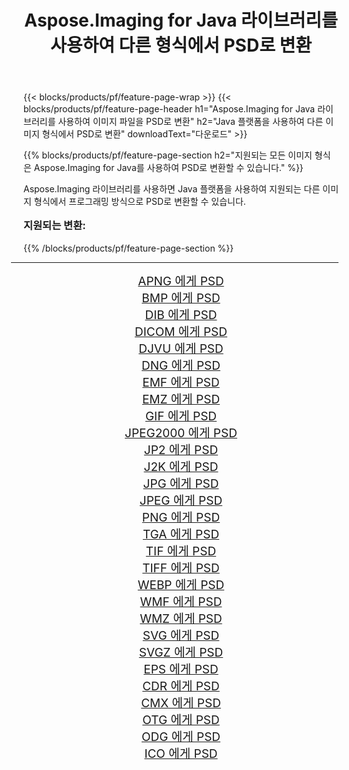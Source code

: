 ﻿---
title: Aspose.Imaging for Java 라이브러리를 사용하여 다른 형식에서 PSD로 변환 
weight: 3920
url: /ko/java/conversion/to/psd/ 
lang: ko
langdirlevel: 2
locales: zh-hans,ja,it,ru,de,es,fr,nl,id,lt,pl,pt,vi,tr,ko,zh-hant,ar,hi,th,sv,cs,uk,he
description: Aspose.Imaging을 사용하면 Java를 사용하여 다른 형식에서 PSD로 변환할 수 있습니다.
---

{{< blocks/products/pf/feature-page-wrap >}}
{{< blocks/products/pf/feature-page-header h1="Aspose.Imaging for Java 라이브러리를 사용하여 이미지 파일을 PSD로 변환" h2="Java 플랫폼을 사용하여 다른 이미지 형식에서 PSD로 변환" downloadText="다운로드" >}}


{{% blocks/products/pf/feature-page-section  h2="지원되는 모든 이미지 형식은 Aspose.Imaging for Java를 사용하여 PSD로 변환할 수 있습니다." %}}
<p align=justify>Aspose.Imaging 라이브러리를 사용하면 Java 플랫폼을 사용하여 지원되는 다른 이미지 형식에서 프로그래밍 방식으로 PSD로 변환할 수 있습니다.</p>
<h3 style="margin-top:16px;">
지원되는 변환:
</h3>
{{% /blocks/products/pf/feature-page-section %}}
<div class="container-fluid productfamilypage bg-gray">
    <div class="convertypes bg-gray agp-content section">
        <div class="container">
		<hr style="margin-left:-20px;"/>
		<div class="row other-converters" style="gap: 10px;font-size: 19px;text-align:center;">
		    <div class='col-md-3 other-converter remove-lp remove-rp'><a href="/imaging/ko/java/conversion/apng-to-psd/" style="padding:15px;">APNG 에게 PSD</a></div>
<div class='col-md-3 other-converter remove-lp remove-rp'><a href="/imaging/ko/java/conversion/bmp-to-psd/" style="padding:15px;">BMP 에게 PSD</a></div>
<div class='col-md-3 other-converter remove-lp remove-rp'><a href="/imaging/ko/java/conversion/dib-to-psd/" style="padding:15px;">DIB 에게 PSD</a></div>
<div class='col-md-3 other-converter remove-lp remove-rp'><a href="/imaging/ko/java/conversion/dicom-to-psd/" style="padding:15px;">DICOM 에게 PSD</a></div>
<div class='col-md-3 other-converter remove-lp remove-rp'><a href="/imaging/ko/java/conversion/djvu-to-psd/" style="padding:15px;">DJVU 에게 PSD</a></div>
<div class='col-md-3 other-converter remove-lp remove-rp'><a href="/imaging/ko/java/conversion/dng-to-psd/" style="padding:15px;">DNG 에게 PSD</a></div>
<div class='col-md-3 other-converter remove-lp remove-rp'><a href="/imaging/ko/java/conversion/emf-to-psd/" style="padding:15px;">EMF 에게 PSD</a></div>
<div class='col-md-3 other-converter remove-lp remove-rp'><a href="/imaging/ko/java/conversion/emz-to-psd/" style="padding:15px;">EMZ 에게 PSD</a></div>
<div class='col-md-3 other-converter remove-lp remove-rp'><a href="/imaging/ko/java/conversion/gif-to-psd/" style="padding:15px;">GIF 에게 PSD</a></div>
<div class='col-md-3 other-converter remove-lp remove-rp'><a href="/imaging/ko/java/conversion/jpeg2000-to-psd/" style="padding:15px;">JPEG2000 에게 PSD</a></div>
<div class='col-md-3 other-converter remove-lp remove-rp'><a href="/imaging/ko/java/conversion/jp2-to-psd/" style="padding:15px;">JP2 에게 PSD</a></div>
<div class='col-md-3 other-converter remove-lp remove-rp'><a href="/imaging/ko/java/conversion/j2k-to-psd/" style="padding:15px;">J2K 에게 PSD</a></div>
<div class='col-md-3 other-converter remove-lp remove-rp'><a href="/imaging/ko/java/conversion/jpg-to-psd/" style="padding:15px;">JPG 에게 PSD</a></div>
<div class='col-md-3 other-converter remove-lp remove-rp'><a href="/imaging/ko/java/conversion/jpeg-to-psd/" style="padding:15px;">JPEG 에게 PSD</a></div>
<div class='col-md-3 other-converter remove-lp remove-rp'><a href="/imaging/ko/java/conversion/png-to-psd/" style="padding:15px;">PNG 에게 PSD</a></div>
<div class='col-md-3 other-converter remove-lp remove-rp'><a href="/imaging/ko/java/conversion/tga-to-psd/" style="padding:15px;">TGA 에게 PSD</a></div>
<div class='col-md-3 other-converter remove-lp remove-rp'><a href="/imaging/ko/java/conversion/tif-to-psd/" style="padding:15px;">TIF 에게 PSD</a></div>
<div class='col-md-3 other-converter remove-lp remove-rp'><a href="/imaging/ko/java/conversion/tiff-to-psd/" style="padding:15px;">TIFF 에게 PSD</a></div>
<div class='col-md-3 other-converter remove-lp remove-rp'><a href="/imaging/ko/java/conversion/webp-to-psd/" style="padding:15px;">WEBP 에게 PSD</a></div>
<div class='col-md-3 other-converter remove-lp remove-rp'><a href="/imaging/ko/java/conversion/wmf-to-psd/" style="padding:15px;">WMF 에게 PSD</a></div>
<div class='col-md-3 other-converter remove-lp remove-rp'><a href="/imaging/ko/java/conversion/wmz-to-psd/" style="padding:15px;">WMZ 에게 PSD</a></div>
<div class='col-md-3 other-converter remove-lp remove-rp'><a href="/imaging/ko/java/conversion/svg-to-psd/" style="padding:15px;">SVG 에게 PSD</a></div>
<div class='col-md-3 other-converter remove-lp remove-rp'><a href="/imaging/ko/java/conversion/svgz-to-psd/" style="padding:15px;">SVGZ 에게 PSD</a></div>
<div class='col-md-3 other-converter remove-lp remove-rp'><a href="/imaging/ko/java/conversion/eps-to-psd/" style="padding:15px;">EPS 에게 PSD</a></div>
<div class='col-md-3 other-converter remove-lp remove-rp'><a href="/imaging/ko/java/conversion/cdr-to-psd/" style="padding:15px;">CDR 에게 PSD</a></div>
<div class='col-md-3 other-converter remove-lp remove-rp'><a href="/imaging/ko/java/conversion/cmx-to-psd/" style="padding:15px;">CMX 에게 PSD</a></div>
<div class='col-md-3 other-converter remove-lp remove-rp'><a href="/imaging/ko/java/conversion/otg-to-psd/" style="padding:15px;">OTG 에게 PSD</a></div>
<div class='col-md-3 other-converter remove-lp remove-rp'><a href="/imaging/ko/java/conversion/odg-to-psd/" style="padding:15px;">ODG 에게 PSD</a></div>
<div class='col-md-3 other-converter remove-lp remove-rp'><a href="/imaging/ko/java/conversion/ico-to-psd/" style="padding:15px;">ICO 에게 PSD</a></div>
                </div>
        </div>
    </div>
</div>
<br/>

